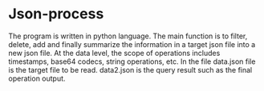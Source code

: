 # Json-process
The program is written in python language. The main function is to filter, delete, add and finally summarize the information in a target json file into a new json file.
At the data level, the scope of operations includes timestamps, base64 codecs, string operations, etc.
In the file data.json file is the target file to be read. data2.json is the query result such as the final operation output.
